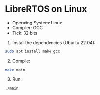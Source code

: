 # LibreRTOS on Linux

- Operating System: Linux
- Compiler: GCC
- Tick: 32 bits

1. Install the dependencies (Ubuntu 22.04):

```sh
sudo apt install make gcc
```

2. Compile:

```sh
make main
```

3. Run:

```sh
./main
```
